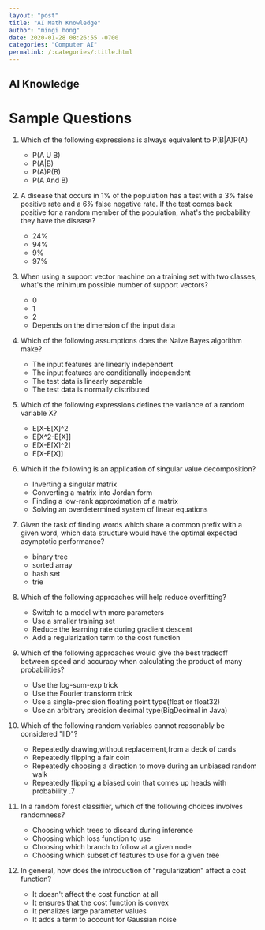 ```yaml
---
layout: "post"
title: "AI Math Knowledge"
author: "mingi hong"
date: 2020-01-28 08:26:55 -0700
categories: "Computer AI"
permalink: /:categories/:title.html
---
```


## AI Knowledge

# Sample Questions

1. Which of the following expressions is always equivalent to P(B|A)P(A)
    - P(A U B)
    - P(A|B)
    - P(A)P(B)
    - P(A And B)

2. A disease that occurs in 1% of the population has a test with a 3% false positive rate and a 6% false negative rate. If the test comes back positive for a random member of the population, what's the probability they have the disease?
    - 24%
    - 94%
    - 9%
    - 97%

3. When using a support vector machine on a training set with two classes, what's the minimum possible number of support vectors?
    - 0
    - 1
    - 2
    - Depends on the dimension of the input data

4. Which of the following assumptions does the Naive Bayes algorithm make?
    - The input features are linearly independent
    - The input features are conditionally independent
    - The test data is linearly separable
    - The test data is normally distributed

5. Which of the following expressions defines the variance of a random variable X?
    - E[X-E[X]^2
    - E[X^2-E[X]]
    - E[X-E[X]^2]
    - E[X-E[X]]

6. Which if the following is an application of singular value decomposition?
    - Inverting a singular matrix
    - Converting a matrix into Jordan form
    - Finding a low-rank approximation of a matrix
    - Solving an overdetermined system of linear equations

7. Given the task of finding words which share a common prefix with a given word, which data structure would have the optimal expected asymptotic performance?
    - binary tree
    - sorted array
    - hash set
    - trie

8. Which of the following approaches will help reduce overfitting?
    - Switch to a model with more parameters
    - Use a smaller training set
    - Reduce the learning rate during gradient descent
    - Add a regularization term to the cost function

9. Which of the following approaches would give the best tradeoff between speed and accuracy when calculating the product of many probabilities?
    - Use the log-sum-exp trick
    - Use the Fourier transform trick
    - Use a single-precision floating point type(float or float32)
    - Use an arbitrary precision decimal type(BigDecimal in Java)

10. Which of the following random variables cannot reasonably be considered "llD"?
    - Repeatedly drawing,without replacement,from a deck of cards
    - Repeatedly flipping a fair coin
    - Repeatedly choosing a direction to move during an unbiased random walk
    - Repeatedly flipping a biased coin that comes up heads with probability .7

11. In a random forest classifier, which of the following choices involves randomness?
    - Choosing which trees to discard during inference
    - Choosing which loss function to use
    - Choosing which branch to follow at a given node
    - Choosing which subset of features to use for a given tree

12. In general, how does the introduction of "regularization" affect a cost function?
    - It doesn't affect the cost function at all
    - It ensures that the cost function is convex
    - It penalizes large parameter values
    - It adds a term to account for Gaussian noise


